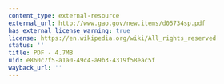 ```yaml
---
content_type: external-resource
external_url: http://www.gao.gov/new.items/d05734sp.pdf
has_external_license_warning: true
license: https://en.wikipedia.org/wiki/All_rights_reserved
status: ''
title: PDF - 4.7MB
uid: e860c7f5-a1a0-49c4-a9b3-4319f58eac5f
wayback_url: ''
---
```

